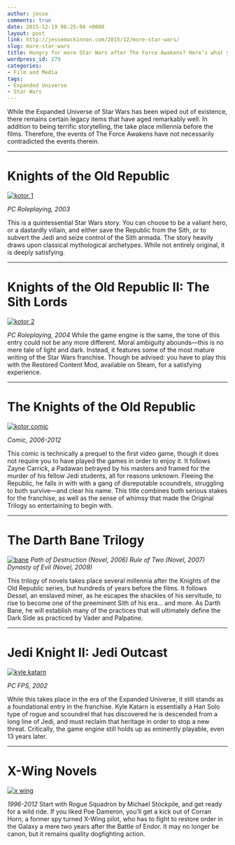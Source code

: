 ```yaml
---
author: jesse
comments: true
date: 2015-12-19 06:25:04 +0000
layout: post
link: http://jessemackinnon.com/2015/12/more-star-wars/
slug: more-star-wars
title: Hungry for more Star Wars after The Force Awakens? Here’s what you can do.
wordpress_id: 279
categories:
- Film and Media
tags:
- Expanded Universe
- Star Wars
---
```


While the Expanded Universe of Star Wars has been wiped out of existence, there remains certain legacy items that have aged remarkably well. In addition to being terrific storytelling, the take place millennia before the films. Therefore, the events of The Force Awakens have not necessarily contradicted the events therein.



* * *





# Knights of the Old Republic


[![kotor 1](http://jessemackinnon.com/wp-content/uploads/2015/12/kotor-1.jpg)](http://jessemackinnon.com/wp-content/uploads/2015/12/kotor-1.jpg)

_PC Roleplaying, 2003_

This is a quintessential Star Wars story. You can choose to be a valiant hero, or a dastardly villain, and either save the Republic from the Sith, or to subvert the Jedi and seize control of the Sith armada. The story heavily draws upon classical mythological archetypes. While not entirely original, it is deeply satisfying.



* * *





# Knights of the Old Republic II: The Sith Lords


[![kotor 2](http://jessemackinnon.com/wp-content/uploads/2015/12/kotor-2.jpg)](http://jessemackinnon.com/wp-content/uploads/2015/12/kotor-2.jpg)

_PC Roleplaying, 2004_
While the game engine is the same, the tone of this entry could not be any more different. Moral ambiguity abounds—this is no mere tale of light and dark. Instead, it features some of the most mature writing of the Star Wars franchise. Though be advised: you have to play this with the Restored Content Mod, available on Steam, for a satisfying experience.



* * *





# The Knights of the Old Republic


[![kotor comic](http://jessemackinnon.com/wp-content/uploads/2015/12/kotor-comic.jpg)](http://jessemackinnon.com/wp-content/uploads/2015/12/kotor-comic.jpg)

_Comic, 2006-2012_

This comic is technically a prequel to the first video game, though it does not require you to have played the games in order to enjoy it. It follows Zayne Carrick, a Padawan betrayed by his masters and framed for the murder of his fellow Jedi students, all for reasons unknown. Fleeing the Republic, he falls in with with a gang of disreputable scoundrels, struggling to both survive—and clear his name. This title combines both serious stakes for the franchise, as well as the sense of whimsy that made the Original Trilogy so entertaining to begin with.



* * *





# The Darth Bane Trilogy


[![bane](http://jessemackinnon.com/wp-content/uploads/2015/12/bane.jpg)](http://jessemackinnon.com/wp-content/uploads/2015/12/bane.jpg)
_Path of Destruction (Novel, 2006)_
_Rule of Two (Novel, 2007)_
_Dynasty of Evil (Novel, 2009)_

This trilogy of novels takes place several millennia after the Knights of the Old Republic series, but hundreds of years before the films. It follows Dessel, an enslaved miner, as he escapes the shackles of his servitude, to rise to become one of the preeminent Sith of his era… and more. As Darth Bane, he will establish many of the practices that will ultimately define the Dark Side as practiced by Vader and Palpatine.



* * *





# Jedi Knight II: Jedi Outcast


[![kyle katarn](http://jessemackinnon.com/wp-content/uploads/2015/12/kyle-katarn.jpg)](http://jessemackinnon.com/wp-content/uploads/2015/12/kyle-katarn.jpg)

_PC FPS, 2002_

While this takes place in the era of the Expanded Universe, it still stands as a foundational entry in the franchise. Kyle Katarn is essentially a Han Solo type of rogue and scoundrel that has discovered he is descended from a long line of Jedi, and must reclaim that heritage in order to stop a new threat. Critically, the game engine still holds up as eminently playable, even 13 years later.



* * *





# X-Wing Novels


[![x wing](http://jessemackinnon.com/wp-content/uploads/2015/12/x-wing.jpg)](http://jessemackinnon.com/wp-content/uploads/2015/12/x-wing.jpg)

_1996-2012_
Start with Rogue Squadron by Michael Stockpile, and get ready for a wild ride. If you liked Poe Dameron, you’ll get a kick out of Corran Horn, a former spy turned X-Wing pilot, who has to fight to restore order in the Galaxy a mere two years after the Battle of Endor. It may no longer be canon, but it remains quality dogfighting action.
